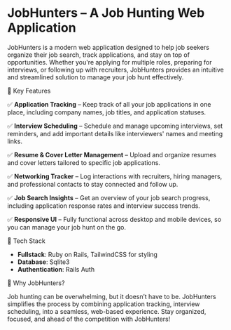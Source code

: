 # JobHunters – A Job Hunting Web Application  

JobHunters is a modern web application designed to help job seekers organize their job search, track applications, and stay on top of opportunities. Whether you're applying for multiple roles, preparing for interviews, or following up with recruiters, JobHunters provides an intuitive and streamlined solution to manage your job hunt effectively.  

🌟 Key Features  

✅ **Application Tracking** – Keep track of all your job applications in one place, including company names, job titles, and application statuses.  

✅ **Interview Scheduling** – Schedule and manage upcoming interviews, set reminders, and add important details like interviewers' names and meeting links.  

✅ **Resume & Cover Letter Management** – Upload and organize resumes and cover letters tailored to specific job applications.  

✅ **Networking Tracker** – Log interactions with recruiters, hiring managers, and professional contacts to stay connected and follow up.  

✅ **Job Search Insights** – Get an overview of your job search progress, including application response rates and interview success trends.  

✅ **Responsive UI** – Fully functional across desktop and mobile devices, so you can manage your job hunt on the go.  

🚀 Tech Stack  

- **Fullstack**: Ruby on Rails, TailwindCSS for styling
- **Database**: Sqlite3
- **Authentication**: Rails Auth

📌 Why JobHunters?

Job hunting can be overwhelming, but it doesn’t have to be. JobHunters simplifies the process by combining application tracking, interview scheduling, into a seamless, web-based experience. Stay organized, focused, and ahead of the competition with JobHunters!
